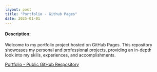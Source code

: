 ```yaml
---
layout: post
title: "Portfolio - Github Pages"
date: 2025-01-01
---
```


#### Description:

Welcome to my portfolio project hosted on GitHub Pages. This repository showcases my personal and professional projects, providing an in-depth look into my skills, experiences, and accomplishments.

[Portfolio - Public GitHub Respository](https://github.com/danebarnes/danebarnes.github.io)
